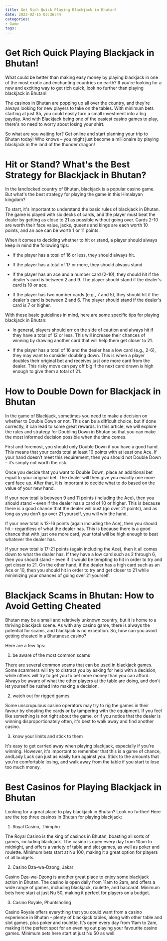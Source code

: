 ```yaml
---
title: Get Rich Quick Playing Blackjack in Bhutan!
date: 2023-02-15 03:36:44
categories:
- Game
tags:
---
```



#  Get Rich Quick Playing Blackjack in Bhutan!

What could be better than making easy money by playing blackjack in one of the most exotic and enchanting countries on earth? If you're looking for a new and exciting way to get rich quick, look no further than playing blackjack in Bhutan!

The casinos in Bhutan are popping up all over the country, and they're always looking for new players to take on the tables. With minimum bets starting at just $5, you could easily turn a small investment into a big payday. And with Blackjack being one of the easiest casino games to play, there's no need to worry about losing your shirt.

So what are you waiting for? Get online and start planning your trip to Bhutan today! Who knows – you might just become a millionaire by playing blackjack in the land of the thunder dragon!

#  Hit or Stand? What's the Best Strategy for Blackjack in Bhutan?

In the landlocked country of Bhutan, blackjack is a popular casino game. But what's the best strategy for playing the game in this Himalayan kingdom?

To start, it's important to understand the basic rules of blackjack in Bhutan. The game is played with six decks of cards, and the player must beat the dealer by getting as close to 21 as possible without going over. Cards 2-10 are worth their face value, jacks, queens and kings are each worth 10 points, and an ace can be worth 1 or 11 points.

When it comes to deciding whether to hit or stand, a player should always keep in mind the following tips:

* If the player has a total of 16 or less, they should always hit.

* If the player has a total of 17 or more, they should always stand.

* If the player has an ace and a number card (2-10), they should hit if the dealer's card is between 2 and 9. The player should stand if the dealer's card is 10 or ace.

* If the player has two number cards (e.g., 7 and 5), they should hit if the dealer's card is between 2 and 6. The player should stand if the dealer's card is 7 or higher.

With these basic guidelines in mind, here are some specific tips for playing blackjack in Bhutan:

* In general, players should err on the side of caution and always hit if they have a total of 12 or less. This will increase their chances of winning by drawing another card that will help them get closer to 21.

* If the player has a total of 16 and the dealer has a low card (e.g., 2-6), they may want to consider doubling down. This is when a player doubles their original bet and receives just one more card from the dealer. This risky move can pay off big if the next card drawn is high enough to give them a total of 21.

#  How to Double Down for Blackjack in Bhutan

In the game of Blackjack, sometimes you need to make a decision on whether to Double Down or not. This can be a difficult choice, but if done correctly, it can lead to some great rewards. In this article, we will explore the rules and strategy for Doubling Down in Bhutan so that you can make the most informed decision possible when the time comes.

First and foremost, you should only Double Down if you have a good hand. This means that your cards total at least 10 points with at least one Ace. If your hand doesn’t meet this requirement, then you should not Double Down – it’s simply not worth the risk.

Once you decide that you want to Double Down, place an additional bet equal to your original bet. The dealer will then give you exactly one more card face up. After that, it is important to decide what to do based on the value of your new hand.

If your new total is between 9 and 11 points (including the Ace), then you should stand – even if the dealer has a card of 10 or higher. This is because there is a good chance that the dealer will bust (go over 21 points), and as long as you don’t go over 21 yourself, you will win the hand.

If your new total is 12-16 points (again including the Ace), then you should hit – regardless of what the dealer has. This is because there is a good chance that with just one more card, your total will be high enough to beat whatever the dealer has.

If your new total is 17-21 points (again including the Ace), then it all comes down to what the dealer has. If they have a low card such as 2 through 6, then you should stand – even if it would be tempting to hit in order to try and get closer to 21. On the other hand, if the dealer has a high card such as an Ace or 10, then you should hit in order to try and get closer to 21 while minimizing your chances of going over 21 yourself.

#  Blackjack Scams in Bhutan: How to Avoid Getting Cheated

Bhutan may be a small and relatively unknown country, but it is home to a thriving blackjack scene. As with any casino game, there is always the potential for scams, and blackjack is no exception. So, how can you avoid getting cheated in a Bhutanese casino?

Here are a few tips:

1. be aware of the most common scams

There are several common scams that can be used in blackjack games. Some scammers will try to distract you by asking for help with a decision, while others will try to get you to bet more money than you can afford. Always be aware of what the other players at the table are doing, and don't let yourself be rushed into making a decision.

2. watch out for rigged games

Some unscrupulous casino operators may try to rig the games in their favour by cheating the cards or by tampering with the equipment. If you feel like something is not right about the game, or if you notice that the dealer is winning disproportionately often, it's best to walk away and find another casino.

3. know your limits and stick to them

It's easy to get carried away when playing blackjack, especially if you're winning. However, it's important to remember that this is a game of chance, andLady Luck can just as easily turn against you. Stick to the amounts that you're comfortable losing, and walk away from the table if you start to lose too much money.

#  Best Casinos for Playing Blackjack in Bhutan

Looking for a great place to play blackjack in Bhutan? Look no further! Here are the top three casinos in Bhutan for playing blackjack:

1. Royal Casino, Thimphu

The Royal Casino is the king of casinos in Bhutan, boasting all sorts of games, including blackjack. The casino is open every day from 10am to midnight, and offers a variety of table and slot games, as well as poker and roulette. Minimum bets start at Nu 100, making it a great option for players of all budgets.

2. Casino Dza-wa-Dzong, Jakar

Casino Dza-wa-Dzong is another great place to enjoy some blackjack action in Bhutan. The casino is open daily from 11am to 2am, and offers a wide range of games, including blackjack, roulette, and baccarat. Minimum bets here start at just Nu 50, making it perfect for players on a budget.

3. Casino Royale, Phuntsholing

Casino Royale offers everything that you could want from a casino experience in Bhutan – plenty of blackjack tables, along with other table and slot games, plus poker and roulette. It’s open every day from 11am to 2am, making it the perfect spot for an evening out playing your favourite casino games. Minimum bets here start at just Nu 50 as well.